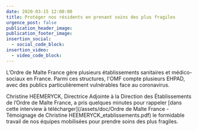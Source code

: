 ```yaml
---
date: 2020-03-15 12:00:00
title: Protéger nos résidents en prenant soins des plus fragiles
urgence_post: false
publication_header_image:
publication_footer_image:
insertion_social:
  - social_code_block:
insertion_video:
  - video_code_block:
---
```


L’Ordre de Malte France g&egrave;re plusieurs &eacute;tablissements sanitaires et m&eacute;dico-sociaux en France. Parmi ces structures, l'OMF compte plusieurs EHPAD, avec des publics particuli&egrave;rement vuln&eacute;rables face au coronavirus.

Christine HEEMERYCK, Directrice Adjointe &agrave; la Direction des &Eacute;tablissements de l’Ordre de Malte France, a pris quelques minutes pour rappeler [dans cette interview &agrave; t&eacute;l&eacute;charger](/assets/doc/Ordre de Malte France - Témoignage de Christine HEEMERYCK_etablissements.pdf) le formidable travail de nos &eacute;quipes mobilis&eacute;es pour prendre soins des plus fragiles.&nbsp;